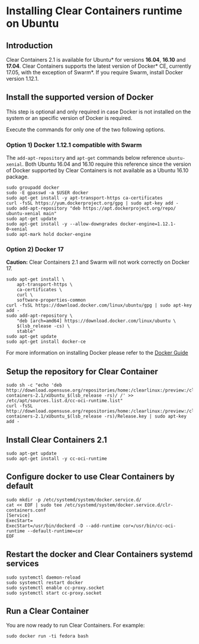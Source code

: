 # Installing  Clear Containers runtime on Ubuntu

## Introduction

Clear Containers 2.1 is available for Ubuntu\* for versions **16.04**,
**16.10** and **17.04**. Clear Containers supports the latest version of
Docker\* CE, currently 17.05, with the exception of Swarm\*. If you require
Swarm, install Docker version 1.12.1.

## Install the supported version of Docker
This step is optional and only required in case Docker is not
installed on the system or an specific version of Docker is
required.

Execute the commands for only one of the two following options.

### Option 1) Docker 1.12.1 compatible with Swarm

The `add-apt-repository` and `apt-get` commands below reference
`ubuntu-xenial`. Both Ubuntu 16.04 and 16.10 require this reference
since the version of Docker supported by Clear Containers is not
available as a Ubuntu 16.10 package.

```
sudo groupadd docker
sudo -E gpasswd -a $USER docker
sudo apt-get install -y apt-transport-https ca-certificates
curl -fsSL https://yum.dockerproject.org/gpg | sudo apt-key add -
sudo add-apt-repository "deb https://apt.dockerproject.org/repo/ ubuntu-xenial main"
sudo apt-get update
sudo apt-get install -y --allow-downgrades docker-engine=1.12.1-0~xenial
sudo apt-mark hold docker-engine
```

### Option 2) Docker 17

**Caution:** Clear Containers 2.1 and Swarm will not work correctly on Docker 17.

```
sudo apt-get install \
	apt-transport-https \
	ca-certificates \
	curl \
	software-properties-common
curl -fsSL https://download.docker.com/linux/ubuntu/gpg | sudo apt-key add -
sudo add-apt-repository \
	"deb [arch=amd64] https://download.docker.com/linux/ubuntu \
	$(lsb_release -cs) \
	stable"
sudo apt-get update
sudo apt-get install docker-ce
```

For more information on installing Docker please refer to the
[Docker Guide](https://docs.docker.com/engine/installation/linux/ubuntu)

## Setup the repository for Clear Container

```
sudo sh -c "echo 'deb http://download.opensuse.org/repositories/home:/clearlinux:/preview:/clear-containers-2.1/xUbuntu_$(lsb_release -rs)/ /' >> /etc/apt/sources.list.d/cc-oci-runtime.list"
curl -fsSL http://download.opensuse.org/repositories/home:/clearlinux:/preview:/clear-containers-2.1/xUbuntu_$(lsb_release -rs)/Release.key | sudo apt-key add -
```

## Install Clear Containers 2.1
```
sudo apt-get update
sudo apt-get install -y cc-oci-runtime
```


## Configure docker to use Clear Containers by default
```
sudo mkdir -p /etc/systemd/system/docker.service.d/
cat << EOF | sudo tee /etc/systemd/system/docker.service.d/clr-containers.conf
[Service]
ExecStart=
ExecStart=/usr/bin/dockerd -D --add-runtime cor=/usr/bin/cc-oci-runtime --default-runtime=cor
EOF
```

## Restart the docker and Clear Containers systemd services

```
sudo systemctl daemon-reload
sudo systemctl restart docker
sudo systemctl enable cc-proxy.socket
sudo systemctl start cc-proxy.socket
```

## Run a Clear Container
You are now ready to run Clear Containers. For example:

```
sudo docker run -ti fedora bash
```
